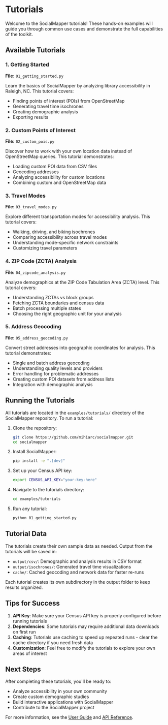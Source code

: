 # Tutorials

Welcome to the SocialMapper tutorials! These hands-on examples will guide you through common use cases and demonstrate the full capabilities of the toolkit.

## Available Tutorials

### 1. Getting Started
**File:** `01_getting_started.py`

Learn the basics of SocialMapper by analyzing library accessibility in Raleigh, NC. This tutorial covers:
- Finding points of interest (POIs) from OpenStreetMap
- Generating travel time isochrones
- Creating demographic analysis
- Exporting results

### 2. Custom Points of Interest
**File:** `02_custom_pois.py`

Discover how to work with your own location data instead of OpenStreetMap queries. This tutorial demonstrates:
- Loading custom POI data from CSV files
- Geocoding addresses
- Analyzing accessibility for custom locations
- Combining custom and OpenStreetMap data

### 3. Travel Modes
**File:** `03_travel_modes.py`

Explore different transportation modes for accessibility analysis. This tutorial covers:
- Walking, driving, and biking isochrones
- Comparing accessibility across travel modes
- Understanding mode-specific network constraints
- Customizing travel parameters

### 4. ZIP Code (ZCTA) Analysis
**File:** `04_zipcode_analysis.py`

Analyze demographics at the ZIP Code Tabulation Area (ZCTA) level. This tutorial covers:
- Understanding ZCTAs vs block groups
- Fetching ZCTA boundaries and census data
- Batch processing multiple states
- Choosing the right geographic unit for your analysis

### 5. Address Geocoding
**File:** `05_address_geocoding.py`

Convert street addresses into geographic coordinates for analysis. This tutorial demonstrates:
- Single and batch address geocoding
- Understanding quality levels and providers
- Error handling for problematic addresses
- Creating custom POI datasets from address lists
- Integration with demographic analysis

## Running the Tutorials

All tutorials are located in the `examples/tutorials/` directory of the SocialMapper repository. To run a tutorial:

1. Clone the repository:
   ```bash
   git clone https://github.com/mihiarc/socialmapper.git
   cd socialmapper
   ```

2. Install SocialMapper:
   ```bash
   pip install -e ".[dev]"
   ```

3. Set up your Census API key:
   ```bash
   export CENSUS_API_KEY="your-key-here"
   ```

4. Navigate to the tutorials directory:
   ```bash
   cd examples/tutorials
   ```

5. Run any tutorial:
   ```bash
   python 01_getting_started.py
   ```

## Tutorial Data

The tutorials create their own sample data as needed. Output from the tutorials will be saved in:
- `output/csv/`: Demographic and analysis results in CSV format
- `output/isochrones/`: Generated travel time visualizations
- `cache/`: Cached geocoding and network data for faster re-runs

Each tutorial creates its own subdirectory in the output folder to keep results organized.

## Tips for Success

1. **API Key**: Make sure your Census API key is properly configured before running tutorials
2. **Dependencies**: Some tutorials may require additional data downloads on first run
3. **Caching**: Tutorials use caching to speed up repeated runs - clear the cache directory if you need fresh data
4. **Customization**: Feel free to modify the tutorials to explore your own areas of interest

## Next Steps

After completing these tutorials, you'll be ready to:
- Analyze accessibility in your own community
- Create custom demographic studies
- Build interactive applications with SocialMapper
- Contribute to the SocialMapper project

For more information, see the [User Guide](../user-guide/index.md) and [API Reference](../api-reference.md).